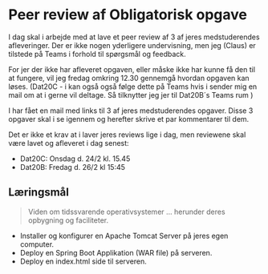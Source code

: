 <!-- JS use if these pages are used as githubpages. can be deleted if used elsewhere -->
<script src="https://code.jquery.com/jquery-3.2.1.min.js"></script>
<script src="script.js"></script>


# Peer review af Obligatorisk opgave
I dag skal i arbejde med at lave et peer review af 3 af jeres medstuderendes afleveringer. Der er ikke nogen yderligere undervisning, men jeg (Claus) er tilstede på Teams i forhold til spørgsmål og feedback.    

For jer der ikke har afleveret opgaven, eller måske ikke har kunne få den til at fungere, vil jeg fredag omkring 12.30 gennemgå hvordan opgaven kan løses. (Dat20C - i kan også også følge dette på Teams hvis i sender mig en mail om at i gerne vil deltage. Så tilknytter jeg jer til Dat20B´s Teams rum )

I har fået en mail med links til 3 af jeres medstuderendes opgaver. Disse 3 opgaver skal i se igennem og herefter skrive et par kommentarer til dem. 

Det er ikke et krav at i laver jeres reviews lige i dag, men reviewene skal være lavet og afleveret i dag senest:

* Dat20C: Onsdag d. 24/2 kl. 15.45
* Dat20B: Fredag d. 26/2 kl 15:45

## Læringsmål
> Viden om tidssvarende operativsystemer ... herunder deres opbygning og faciliteter.

* Installer og konfigurer en Apache Tomcat Server på jeres egen computer.
* Deploy en Spring Boot Applikation (WAR file) på serveren.
* Deploy en index.html side til serveren.
